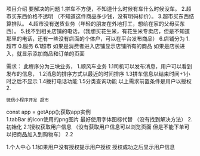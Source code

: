 项目介绍
  要解决的问题
    1.拼车不方便，不知道什么时候有车什么时候没车。
    2.超市买东西价格不透明 （不知道这件商品多少钱，没有明码标价）。
    3.超市买东西结算排队。
    4.超市没有送货业务（年轻的朋友在外地打工，想给在家的父母买东西）。
    5.找不到相关店铺的电话，（我想买花生米，有花生米专卖店，但是不知道那里的电话，还有一些没有店面的个体户，可以在平台发布商品）
    6.店铺分为 1.超市 0.服务
      6.1超市 如果是消费者进入店铺显示店铺所有的商品
        如果是店长进入，就显示添加商品和订单的页面

  需求：
    此程序分为三块业务，
      1.顺风车业务
        1.1司机可以发布消息，用户可以看到发布的信息，
        1.2消息的排序方式以最近的时间排序
        1.3拼车信息以结束时间+1小时之后不显示
        1.4拨打电话功能
        1.5分类查询功能
        以上需求前置条件是用户以授权
      2.

	微信小程序开发 超市


const app = getApp();获取app实例	
1.tabBar 的icon使用的png图片 最好使用字体图标代替 （没有找到解决方法）
2.初始化 
  2.1授权获取用户信息 （没有获取用户信息可以浏览页面 但是不能下单可以把商品加入到购物车）
  2.2

1.个人中心
1.1如果用户没有授权提示用户授权 授权成功之后显示用户信息

